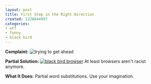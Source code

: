 ```yaml
---
layout: post
title: First Step in the Right Direction
created: 1228844997
categories:
- wtf
- funny
- black bird
---
```

<strong>Complaint:</strong>
<img src="/system/files/3691_0.jpg" alt="trying to get ahead" />

<strong>Partial Solution:</strong>
<a href="http://www.blackbirdhome.com/about.html"><img src="/system/files/introducing_small_0.jpg" alt="black bird browser" /></a>
At least browsers aren't racist anymore.

<strong>What It Does:</strong>
Partial word substitutions. Use your imagination.
